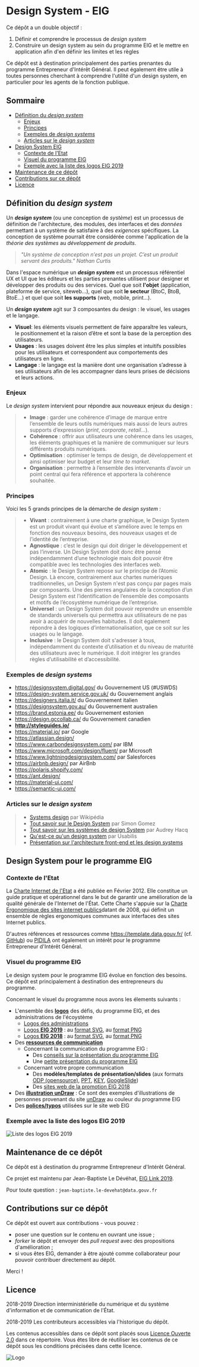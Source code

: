 # Design System - EIG

Ce dépôt a un double objectif :
1. Définir et comprendre le processus de *design system* 
2. Construire un design system au sein du programme EIG et le mettre en application afin d'en définir les limites et les règles

Ce dépôt est à destination principalement des parties prenantes du programme Entrepreneur d'Intérêt Général. Il peut également être utile à toutes personnes cherchant à comprendre l'utilité d'un design system, en particulier pour les agents de la fonction publique.

## Sommaire

* [Définition du *design system*](#définition-du-design-system)
	* [Enjeux](#enjeux) 
	* [Principes](#principes)
	* [Exemples de *design systems*](#exemples-de-design-systems)
	* [Articles sur le *design system*](#articles-sur-le-design-system)
* [Design System EIG](#design-system-eig)
	* [Contexte de l'Etat](#contexte-de-letat)
	* [Visuel du programme EIG](#visuel-du-programme-eig)
	* [Exemple avec la liste des logos EIG 2019](#exemple-avec-la-liste-des-logos-eig-2019)
* [Maintenance de ce dépôt](#maintenance-de-ce-dépôt)
* [Contributions sur ce dépôt](#contributions-sur-ce-dépôt)
* [Licence](#licence)

## Définition du *design system*

Un ***design system*** (ou une conception de *système*) est un processus de définition de l'architecture, 
des modules, des interfaces et des *données* permettant à un système de satisfaire à des *exigences* spécifiques. La conception de système pourrait être considérée comme l'application de la *théorie des systèmes* au *développement de produits*.

> *"Un système de conception n’est pas un projet. C’est un produit servant des produits." Nathan Curtis*

Dans l'espace numérique un ***design system*** est un processus référentiel UX et UI que les éditeurs et les parties prenantes utilisent pour designer et développer des produits ou des services. Quel que soit **l'objet** (application, plateforme de service, siteweb…), quel que soit **le secteur** (BtoC, BtoB, BtoE…) et quel que soit **les supports** (web, mobile, print…). 

Un ***design system*** agit sur 3 composantes du design : le visuel, les usages et le langage.
* **Visuel**: les éléments visuels permettent de faire apparaître les valeurs, le positionnement et la raison d’être et sont la base de la perception des utilisateurs.
* **Usages** : les usages doivent être les plus simples et intuitifs possibles pour les utilisateurs et correspondent aux comportements des utilisateurs en ligne. 
* **Langage** : le langage est la manière dont une organisation s’adresse à ses utilisateurs afin de les accompagner dans leurs prises de décisions et leurs actions.

### Enjeux

Le *design system* intervient pour répondre aux nouveaux enjeux du design :
 
> * **Image** : garder une cohérence d’image de marque entre l’ensemble de leurs outils numériques mais aussi de leurs autres supports d’expression (*print*, *corporate*, *retail*…).
> * **Cohérence** : offrir aux utilisateurs une cohérence dans les usages, les éléments graphiques et la manière de communiquer sur leurs différents produits numériques.
> * **Optimisation** : optimiser le temps de design, de développement et ainsi optimiser leur budget et leur *time to market*.
> * **Organisation** : permettre à l’ensemble des intervenants d’avoir un point central qui fera référence et apportera la cohérence souhaitée.

### Principes

Voici les 5 grands principes de la démarche de *design system* :

> * **Vivant** : contrairement à une charte graphique, le Design System est un produit vivant qui évolue et s’améliore avec le temps en fonction des nouveaux besoins, des nouveaux usages et de l’identité de l’entreprise.
> * **Agnostique** : c’est le design qui doit diriger le développement et pas l’inverse. Un Design System doit donc être pensé indépendamment d’une technologie mais doit pouvoir être compatible avec les technologies des interfaces web.
> * **Atomic** : le Design System repose sur le principe de l’Atomic Design. Là encore, contrairement aux chartes numériques traditionnelles, un Design System n'est pas conçu par pages mais par composants. Une des pierres angulaires de la conception d’un Design System est l’identification de l’ensemble des composants et motifs de l’écosystème numérique de l’entreprise.
> * **Universel** : un Design System doit pouvoir reprendre un ensemble de standards universels qui permettra aux utilisateurs de ne pas avoir à acquérir de nouvelles habitudes. Il doit également répondre à des logiques d’internationalisation, que ce soit sur les usages ou le langage.
> * **Inclusive** : le Design System doit s'adresser à tous, indépendamment du contexte d’utilisation et du niveau de maturité des utilisateurs avec le numérique. Il doit intégrer les grandes règles d’utilisabilité et d’accessibilité.

### Exemples de *design systems*

* https://designsystem.digital.gov/ du Gouvernement US (#USWDS)
* https://design-system.service.gov.uk/ du Gouvernement anglais 
* https://designers.italia.it/ du Gouvernement italien
* https://designsystem.gov.au/ du Gouvernement australien
* https://brand.estonia.ee/ du Gouvernement estonien 
* https://design.gccollab.ca/ du Gouvernement canadien
* **http://styleguides.io/**
* https://material.io/ par Google
* https://atlassian.design/
* https://www.carbondesignsystem.com/ par IBM
* https://www.microsoft.com/design/fluent/ par Microsoft
* https://www.lightningdesignsystem.com/ par Salesforces
* https://airbnb.design/ par AirBnb
* https://polaris.shopify.com/
* https://ant.design/
* https://material-ui.com/
* https://semantic-ui.com/

### Articles sur le *design system*

> * [Systems design](https://en.wikipedia.org/wiki/Systems_design) par Wikipédia 
> * [Tout savoir sur le Design System](https://newflux.fr/2017/10/23/savoir-design-system/) par Simon Gomez
> * [Tout savoir sur les systèmes de design System](https://medium.com/@audreyhacq/tout-savoir-sur-les-syst%C3%A8mes-de-design-1b6400c9a1b3) par Audrey Hacq
> * [Qu'est-ce qu'un design system](https://www.usabilis.com/design-system/) par Usabilis
> * [Présentation sur l'architecture front-end et les design systems](https://noti.st/sturobson/yc1gwN)

## Design System pour le programme EIG

### Contexte de l'Etat

La [Charte Internet de l'Etat](http://references.modernisation.gouv.fr/charte-internet-de-letat) a été publiée en Février 2012. Elle constitue un guide pratique et opérationnel dans le but de garantir une amélioration de la qualité générale de l'Internet de l'État. Cette Charte s'appuie sur la [Charte Ergonomique des sites internet publics](http://references.modernisation.gouv.fr/sites/default/files/Charte_ergonomique_v2.0_2.pdf)datant de 2008, qui définit un ensemble de règles ergonomiques communes aux interfaces des sites Internet publics. 

D'autres références et ressources comme https://template.data.gouv.fr/ (cf. [GitHub](http://github.com/etalab/template.data.gouv.fr)) ou [PIDILA](https://pidila.gitlab.io/) ont également un intérêt pour le programme Entrepreneur d'Intérêt Général.

### Visuel du programme EIG

Le design system pour le programme EIG évolue en fonction des besoins. 
Ce dépôt est principalement à destination des entrepreneurs du programme.

Concernant le visuel du programme nous avons les élements suivants :

* L'ensemble des [**logos**](Visuel/Logo/) des défis, du programme EIG, et des adminisitrations de l'écoystème
	* [Logos des administrations](Visuel/Logo/LogoAdministrations)
	* [Logos **EIG 2019**](Visuel/Logo/LogoEIG3) : au [format SVG](Visuel/Logo/LogoEIG3.svg), au [format PNG](Visuel/Logo/LogoEIG3.png)
	* [Logos **EIG 2018**](Visuel/Logo/LogoEIG2019) : au [format SVG](Visuel/Logo/LogoEIG2.svg), au [format PNG](Visuel/Logo/LogoEIG2.png)
* Des [**ressources de communication**](Visuel/Ressources)
	* Concernant la communication du programme EIG : 
		* Des [conseils sur la présentation du programme EIG](https://github.com/entrepreneur-interet-general/eig-link/blob/master/communication.md#pr%C3%A9senter-le-programme-eig)
		* Une [petite présentation du programme EIG](https://github.com/entrepreneur-interet-general/design-system/blob/master/Visuel/Ressources/ComProgramme/Pr%C3%A9sentationEIG.pdf)
	* Concernant votre propre communication
		* Des **modèles/templates de présentation/slides** (aux formats [ODP (opensource)](/Visuel/Ressources/ComTemplate/TemplateEIG.odp), [PPT](/Visuel/Ressources/ComTemplate/TemplateEIG.pptx), [KEY](/Visuel/Ressources/ComTemplate/PrésentationEIG.key), [GoogleSlide](https://docs.google.com/presentation/d/1t-XPts11-v4aBxwbiaOyEyyFkgVD5i7IGTZBUpFhZfU/edit?usp=sharing))
		* Des [sites web de la promotion EIG 2018](https://github.com/entrepreneur-interet-general/eig-link/blob/master/contributions.md#sites-web-publi%C3%A9s-pendant-les-d%C3%A9fis-eig-2018)
* Des [**illustration unDraw**](Visuel/Illustration/unDraw) : Ce sont des exemples d'illustrations de personnes provenant du site [unDraw](https://undraw.co/illustrations) au couleur du programme EIG
* Des [**polices/typos**](Visuel/Police/) utilisées sur le site web EIG 

### Exemple avec la liste des logos EIG 2019

![Liste des logos EIG 2019](Visuel/Logo/LogoEIG3.png)


## Maintenance de ce dépôt

Ce dépôt est à destination du programme Entrepreneur d'Intérêt Général.

Ce projet est maintenu par Jean-Baptiste Le Dévéhat, [EIG Link 2019](https://github.com/entrepreneur-interet-general/eig-link).

Pour toute question : `jean-baptiste.le-devehat@data.gouv.fr`

## Contributions sur ce dépôt

Ce dépôt est ouvert aux contributions - vous pouvez :
- poser une question sur le contenu en ouvrant une issue ;
- *forker* le dépôt et envoyer des *pull request* avec des propositions d'amélioration ;
- si vous êtes EIG, demander à être ajouté comme collaborateur pour pouvoir contribuer directement au dépôt.

Merci !

## Licence

2018-2019 Direction interministérielle du numérique et du système d'information et de communication de l'État.

2018-2019 Les contributeurs accessibles via l'historique du dépôt.

Les contenus accessibles dans ce dépôt sont placés sous [Licence Ouverte 2.0](LICENSE.md) dans ce répertoire. Vous êtes libre de réutiliser les contenus de ce dépôt sous les conditions précisées dans cette licence.

![Logo](./Visuel/Logo/LogoEIG-Programme/LogoMarianneEIG.png)
